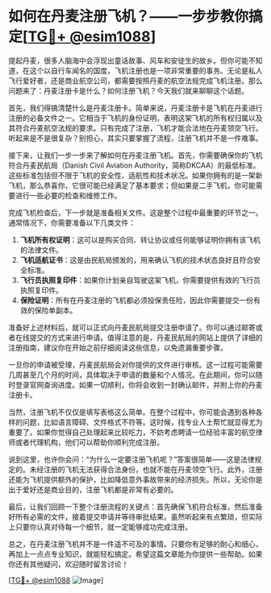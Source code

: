 # 如何在丹麦注册飞机？——一步步教你搞定[[TG💪+ @esim1088](https://t.me/s/esim1088)]

提起丹麦，很多人脑海中会浮现出童话故事、风车和安徒生的故乡。但你可能不知道，在这个以自行车闻名的国度，飞机注册也是一项非常重要的事务。无论是私人飞行爱好者，还是商业航空公司，都需要按照丹麦的航空法规完成飞机注册。那么问题来了：丹麦注册卡是什么？如何注册飞机？今天我们就来聊聊这个话题。

首先，我们得搞清楚什么是丹麦注册卡。简单来说，丹麦注册卡是飞机在丹麦进行注册的必备文件之一。它相当于飞机的身份证明，表明这架飞机的所有权归属以及其符合丹麦航空法规的要求。只有完成了注册，飞机才能合法地在丹麦领空飞行。听起来是不是很复杂？别担心，其实只要掌握了流程，注册飞机并不是一件难事。

接下来，让我们一步一步来了解如何在丹麦注册飞机。首先，你需要确保你的飞机符合丹麦民航局（Danish Civil Aviation Authority，简称DKCAA）的最低标准。这些标准包括但不限于飞机的安全性、适航性和技术状况。如果你拥有的是一架新飞机，那么恭喜你，它很可能已经满足了基本要求；但如果是二手飞机，你可能需要进行一些必要的检查和维修工作。

完成飞机检查后，下一步就是准备相关文件。这是整个过程中最重要的环节之一。通常情况下，你需要准备以下几类文件：

1. **飞机所有权证明**：这可以是购买合同、转让协议或任何能够证明你拥有该飞机的法律文件。
2. **飞机适航证书**：这是由民航局颁发的，用来确认飞机的技术状态良好且符合安全标准。
3. **飞行员执照复印件**：如果你计划亲自驾驶这架飞机，你需要提供有效的飞行员执照复印件。
4. **保险证明**：所有在丹麦注册的飞机都必须投保责任险，因此你需要提交一份有效的保险单副本。

准备好上述材料后，就可以正式向丹麦民航局提交注册申请了。你可以通过邮寄或者在线提交的方式来进行申请。值得注意的是，丹麦民航局的网站上提供了详细的注册指南，建议你在开始之前仔细阅读这些信息，以免遗漏重要步骤。

一旦你的申请被受理，丹麦民航局会对你提供的文件进行审核。这一过程可能需要几周甚至几个月的时间，具体取决于申请的数量和个人情况。在此期间，你可以随时登录官网查询进度。如果一切顺利，你将会收到一封确认邮件，并附上你的丹麦注册卡。

当然，注册飞机不仅仅是填写表格这么简单。在整个过程中，你可能会遇到各种各样的问题，比如语言障碍、文件格式不符等。这时候，找专业人士帮忙就显得尤为重要了。如果你觉得自己处理起来比较吃力，不妨考虑聘请一位经验丰富的航空律师或者代理机构，他们可以帮助你顺利完成注册。

说到这里，也许你会问：“为什么一定要注册飞机呢？”答案很简单——这是法律规定的。未经注册的飞机无法获得合法身份，也就不能在丹麦领空飞行。此外，注册还能为飞机提供额外的保护，比如降低意外事故带来的经济损失。所以，无论你是出于爱好还是商业目的，注册飞机都是非常有必要的。

最后，让我们回顾一下整个注册流程的关键点：首先确保飞机符合标准，然后准备好所有必需的文件，接着提交申请并等待审批结果。虽然听起来有点繁琐，但实际上只要你认真对待每一个细节，就一定能够成功完成注册。

总之，在丹麦注册飞机并不是一件遥不可及的事情。只要你有足够的耐心和细心，再加上一点点专业知识，就能轻松搞定。希望这篇文章能为你提供一些帮助。如果你还有其他疑问，欢迎随时留言讨论！

[[TG💪+ @esim1088](https://t.me/s/esim1088) ![Image](https://i.postimg.cc/4NQfJmqS/Snipaste-2025-05-13-00-14-12.png)]